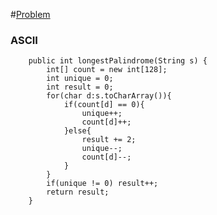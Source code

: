 #[Problem](https://leetcode.com/problems/longest-palindrome/)

### ASCII
```
    public int longestPalindrome(String s) {
        int[] count = new int[128];
        int unique = 0;
        int result = 0;
        for(char d:s.toCharArray()){
            if(count[d] == 0){
                unique++;
                count[d]++;
            }else{
                result += 2;
                unique--;
                count[d]--;
            }
        }
        if(unique != 0) result++;
        return result;
    }
```
